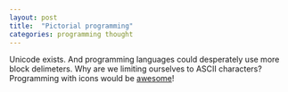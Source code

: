 ```yaml
---
layout: post
title:  "Pictorial programming"
categories: programming thought
---
```


Unicode exists. And programming languages could desperately use more block delimeters. Why are we limiting ourselves to ASCII characters? Programming with icons would be [awesome](http://fortawesome.github.io/Font-Awesome/icons/)!